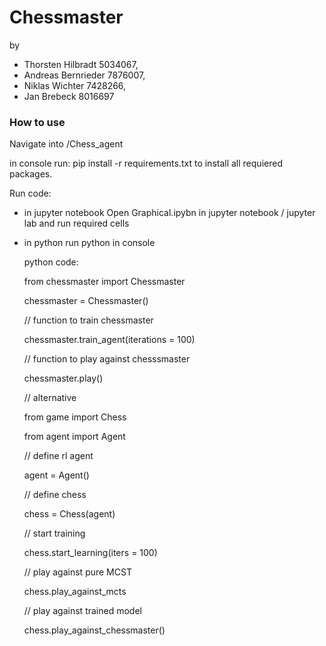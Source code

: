 # Chessmaster
by  
- Thorsten Hilbradt 5034067,
- Andreas Bernrieder 7876007,
- Niklas Wichter 7428266, 
- Jan Brebeck 8016697

### How to use
Navigate into /Chess_agent

in console run: 
  pip install -r requirements.txt
to install all requiered packages.

Run code:
  - in jupyter notebook
    Open Graphical.ipybn in jupyter notebook / jupyter lab and run required cells
  - in python
    run python in console
    
    python code:
    
    from chessmaster import Chessmaster
    
    chessmaster = Chessmaster()
    
    // function to train chessmaster
    
    chessmaster.train_agent(iterations = 100)
    
    // function to play against chesssmaster
    
    chessmaster.play()
    
    // alternative
    
    from game import Chess
    
    from agent import Agent
    
    // define rl agent
    
    agent = Agent()
    
    // define chess
    
    chess = Chess(agent)
    
    // start training
    
    chess.start_learning(iters = 100)
    
    // play against pure MCST
    
    chess.play_against_mcts
    
    // play against trained model
    
    chess.play_against_chessmaster()
